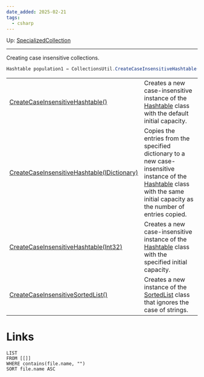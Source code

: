 ```yaml
---
date_added: 2025-02-21
tags:
  - csharp
---
```

Up: [SpecializedCollection](SpecializedCollection.md)
___
Creating case insensitive collections.

 ```cs
Hashtable population1 = CollectionsUtil.CreateCaseInsensitiveHashtable();
```

|                                                                                                                                                                                                                                                                                                        |                                                                                                                                                                                                                                                                      |
| ------------------------------------------------------------------------------------------------------------------------------------------------------------------------------------------------------------------------------------------------------------------------------------------------------ | -------------------------------------------------------------------------------------------------------------------------------------------------------------------------------------------------------------------------------------------------------------------- |
| [CreateCaseInsensitiveHashtable()](https://learn.microsoft.com/en-us/dotnet/api/system.collections.specialized.collectionsutil.createcaseinsensitivehashtable?view=net-9.0#system-collections-specialized-collectionsutil-createcaseinsensitivehashtable)                                              | Creates a new case-insensitive instance of the [Hashtable](https://learn.microsoft.com/en-us/dotnet/api/system.collections.hashtable?view=net-9.0) class with the default initial capacity.                                                                          |
| [CreateCaseInsensitiveHashtable(IDictionary)](https://learn.microsoft.com/en-us/dotnet/api/system.collections.specialized.collectionsutil.createcaseinsensitivehashtable?view=net-9.0#system-collections-specialized-collectionsutil-createcaseinsensitivehashtable\(system-collections-idictionary\)) | Copies the entries from the specified dictionary to a new case-insensitive instance of the [Hashtable](https://learn.microsoft.com/en-us/dotnet/api/system.collections.hashtable?view=net-9.0) class with the same initial capacity as the number of entries copied. |
| [CreateCaseInsensitiveHashtable(Int32)](https://learn.microsoft.com/en-us/dotnet/api/system.collections.specialized.collectionsutil.createcaseinsensitivehashtable?view=net-9.0#system-collections-specialized-collectionsutil-createcaseinsensitivehashtable\(system-int32\))                         | Creates a new case-insensitive instance of the [Hashtable](https://learn.microsoft.com/en-us/dotnet/api/system.collections.hashtable?view=net-9.0) class with the specified initial capacity.                                                                        |
| [CreateCaseInsensitiveSortedList()](https://learn.microsoft.com/en-us/dotnet/api/system.collections.specialized.collectionsutil.createcaseinsensitivesortedlist?view=net-9.0#system-collections-specialized-collectionsutil-createcaseinsensitivesortedlist)                                           | Creates a new instance of the [SortedList](https://learn.microsoft.com/en-us/dotnet/api/system.collections.sortedlist?view=net-9.0) class that ignores the case of strings.                                                                                          |

# Links
```dataview
LIST
FROM [[]]
WHERE contains(file.name, "")
SORT file.name ASC
```
